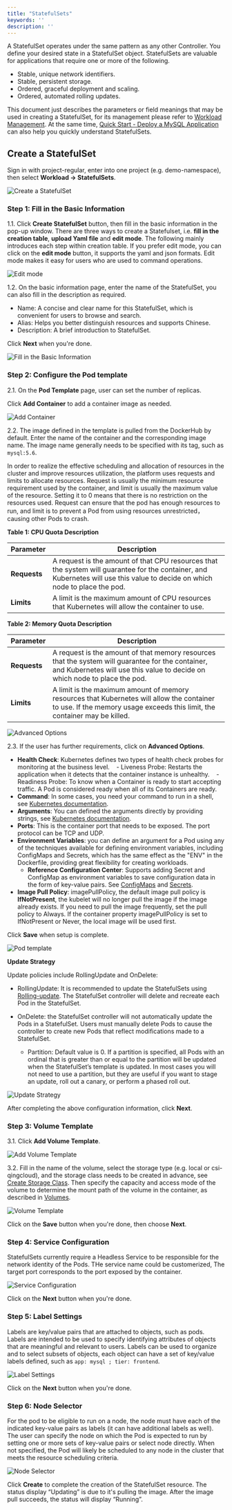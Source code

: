 ```yaml
---
title: "StatefulSets"
keywords: ''
description: ''
---
```


A StatefulSet operates under the same pattern as any other Controller. You define your desired state in a StatefulSet object. StatefulSets are valuable for applications that require one or more of the following.

- Stable, unique network identifiers.
- Stable, persistent storage.
- Ordered, graceful deployment and scaling.
- Ordered, automated rolling updates.

This document just describes the parameters or field meanings that may be used in creating a StatefulSet, for its management please refer to [Workload Management](../../workload/workload-management/). At the same time, [Quick Start - Deploy a MySQL Application](../../quick-start/mysql-deployment/) can also help you quickly understand StatefulSets.

## Create a StatefulSet

Sign in with project-regular, enter into one project (e.g. demo-namespace), then select **Workload → StatefulSets**.

![Create a StatefulSet](https://pek3b.qingstor.com/kubesphere-docs/png/20190312112433.png)

### Step 1: Fill in the Basic Information

1.1. Click **Create StatefulSet** button, then fill in the basic information in the pop-up window. There are three ways to create a Statefulset, i.e. **fill in the creation table**, **upload Yaml file** and **edit mode**. The following mainly introduces each step within creation table. If you prefer edit mode, you can click on the **edit mode** button, it supports the yaml and json formats. Edit mode makes it easy for users who are used to command operations.

![Edit mode](https://pek3b.qingstor.com/kubesphere-docs/png/20190312130642.png)

1.2. On the basic information page, enter the name of the StatefulSet, you can also fill in the description as required.

- Name: A concise and clear name for this StatefulSet, which is convenient for users to browse and search.
- Alias: Helps you better distinguish resources and supports Chinese.
- Description: A brief introduction to StatefulSet.

Click **Next** when you're done.  

![Fill in the Basic Information](https://pek3b.qingstor.com/kubesphere-docs/png/20190312114829.png)

### Step 2: Configure the Pod template

2.1. On the **Pod Template** page, user can set the number of replicas. 

Click **Add Container** to add a container image as needed. 

![Add Container](https://pek3b.qingstor.com/kubesphere-docs/png/20190312131806.png)

2.2. The image defined in the template is pulled from the DockerHub by default. Enter the name of the container and the corresponding image name. The image name generally needs to be specified with its tag, such as `mysql:5.6`.

In order to realize the effective scheduling and allocation of resources in the cluster and improve resources utilization, the platform uses requests and limits to allocate resources. Request is usually the minimum resource requirement used by the container, and limit is usually the maximum value of the resource. Setting it to 0 means that there is no restriction on the resources used. Request can ensure that the pod has enough resources to run, and limit is to prevent a Pod from using resources unrestricted，causing other Pods to crash.

**Table 1: CPU Quota Description**

|Parameter|Description|
|---|---|
|**Requests**|A request is the amount of that CPU resources that the system will guarantee for the container, and Kubernetes will use this value to decide on which node to place the pod.  |
|**Limits**|A limit is the maximum amount of CPU resources that Kubernetes will allow the container to use.  |

**Table 2: Memory Quota Description**

|Parameter|Description|
|---|---|
|**Requests**|A request is the amount of that memory resources that the system will guarantee for the container, and Kubernetes will use this value to decide on which node to place the pod. |
|**Limits**|A limit is the maximum amount of memory resources that Kubernetes will allow the container to use. If the memory usage exceeds this limit, the container may be killed. |

![Advanced Options](https://pek3b.qingstor.com/kubesphere-docs/png/20190312132137.png)

2.3. If the user has further requirements, click on **Advanced Options**.

- **Health Check**: Kubernetes defines two types of health check probes for monitoring at the business level. 
   - Liveness Probe: Restarts the application when it detects that the container instance is unhealthy.
   - Readiness Probe: To know when a Container is ready to start accepting traffic. A Pod is considered ready when all of its Containers are ready. 
- **Command**: In some cases, you need your command to run in a shell, see [Kubernetes documentation](https://kubernetes.io/docs/tasks/inject-data-application/define-command-Argument-container/#run-a-command-in-a-shell).
- **Arguments**: You can defined the arguments directly by providing strings, see [Kubernetes documentation](https://kubernetes.io/docs/tasks/inject-data-application/define-command-argument-container/).
- **Ports**: This is the container port that needs to be exposed. The port protocol can be TCP and UDP.
- **Environment Variables**: you can define an argument for a Pod using any of the techniques available for defining environment variables, including ConfigMaps and Secrets, which has the same effect as the "ENV" in the Dockerfile, providing great flexibility for creating workloads.
    - **Reference Configuration Center**: Supports adding Secret and ConfigMap as environment variables to save configuration data in the form of key-value pairs. See [ConfigMaps](../../configuration/configmaps) and [Secrets](../../configuration/secrets).
- **Image Pull Policy**: imagePullPolicy, the default image pull policy is **IfNotPresent**, the kubelet will no longer pull the image if the image already exists. If you need to pull the image frequently, set the pull policy to Always. If the container property imagePullPolicy is set to IfNotPresent or Never, the local image will be used first.

Click **Save** when setup is complete.

![Pod template](https://pek3b.qingstor.com/kubesphere-docs/png/20190312132757.png)

**Update Strategy**

Update policies include RollingUpdate and OnDelete:

- RollingUpdate: It is recommended to update the StatefulSets using [Rolling-update](https://kubernetes.io/docs/reference/generated/kubectl/kubectl-commands#rolling-update). The StatefulSet controller will delete and recreate each Pod in the StatefulSet.

- OnDelete: the StatefulSet controller will not automatically update the Pods in a StatefulSet. Users must manually delete Pods to cause the controller to create new Pods that reflect modifications made to a StatefulSet.
   - Partition: Default value is 0. If a partition is specified, all Pods with an ordinal that is greater than or equal to the partition will be updated when the StatefulSet’s template is updated. In most cases you will not need to use a partition, but they are useful if you want to stage an update, roll out a canary, or perform a phased roll out.

![Update Strategy](https://pek3b.qingstor.com/kubesphere-docs/png/20190312133711.png)

After completing the above configuration information, click **Next**.

### Step 3: Volume Template

3.1. Click **Add Volume Template**.

![Add Volume Template](https://pek3b.qingstor.com/kubesphere-docs/png/20190312142934.png)


3.2. Fill in the name of the volume, select the storage type (e.g. local or csi-qingcloud), and the storage class needs to be created in advance, see [Create Storage Class](../../infrastructre/storageclass). Then specify the capacity and access mode of the volume to determine the mount path of the volume in the container, as described in [Volumes](../../storage/volume).

![Volume Template](https://pek3b.qingstor.com/kubesphere-docs/png/20190312145311.png)

Click on the **Save** button when you're done, then choose **Next**.

### Step 4: Service Configuration

StatefulSets currently require a Headless Service to be responsible for the network identity of the Pods. THe service name could be customerized, The target port corresponds to the port exposed by the container.

![Service Configuration](https://pek3b.qingstor.com/kubesphere-docs/png/20190312150105.png)

Click on the **Next** button when you're done.

### Step 5: Label Settings

Labels are key/value pairs that are attached to objects, such as pods. Labels are intended to be used to specify identifying attributes of objects that are meaningful and relevant to users. Labels can be used to organize and to select subsets of objects, each object can have a set of key/value labels defined, such as `app: mysql ; tier: frontend`.

![Label Settings](https://pek3b.qingstor.com/kubesphere-docs/png/20190312151325.png)

Click on the **Next** button when you're done.

### Step 6: Node Selector

For the pod to be eligible to run on a node, the node must have each of the indicated key-value pairs as labels (it can have additional labels as well). The user can specify the node on which the Pod is expected to run by setting one or more sets of key-value pairs or select node directly. When not specified, the Pod will likely be scheduled to any node in the cluster that meets the resource scheduling criteria.

![Node Selector](https://pek3b.qingstor.com/kubesphere-docs/png/20190312102641.png)

Click **Create** to complete the creation of the StatefulSet resource. The status display “Updating” is due to it's pulling the image. After the image pull succeeds, the status will display “Running”.